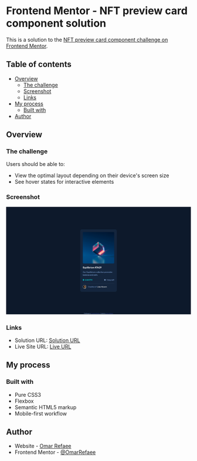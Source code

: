 # Frontend Mentor - NFT preview card component solution

This is a solution to the [NFT preview card component challenge on Frontend Mentor](https://www.frontendmentor.io/challenges/nft-preview-card-component-SbdUL_w0U).

## Table of contents

- [Overview](#overview)
  - [The challenge](#the-challenge)
  - [Screenshot](#screenshot)
  - [Links](#links)
- [My process](#my-process)
  - [Built with](#built-with)
- [Author](#author)

## Overview

### The challenge

Users should be able to:

- View the optimal layout depending on their device's screen size
- See hover states for interactive elements

### Screenshot

![](/screenshot.png)

### Links

- Solution URL: [Solution URL](https://www.frontendmentor.io/solutions/nft-preview-card-component-pure-html-css-34lQMybcvp)
- Live Site URL: [Live URL](https://nft-preview-card-component-or.netlify.app/)

## My process

### Built with

- Pure CSS3
- Flexbox
- Semantic HTML5 markup
- Mobile-first workflow

## Author

- Website - [Omar Refaee](https://github.com/OmarRefaee)
- Frontend Mentor - [@OmarRefaee](https://www.frontendmentor.io/profile/omarrefaee)
